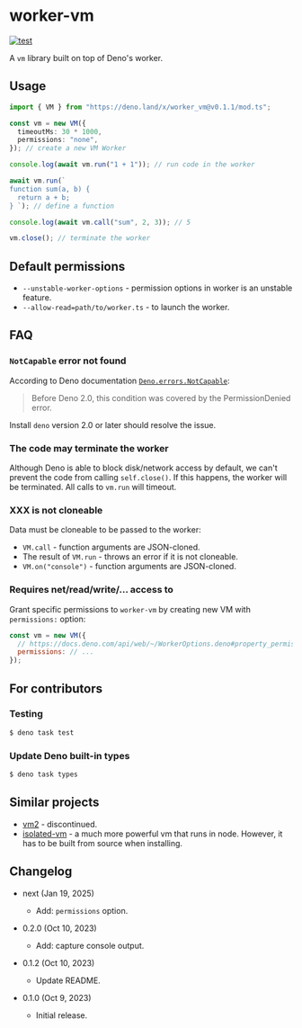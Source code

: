 # worker-vm

[![test](https://github.com/eight04/worker-vm/actions/workflows/test.yml/badge.svg)](https://github.com/eight04/worker-vm/actions/workflows/test.yml)

A `vm` library built on top of Deno's worker.

## Usage

```ts
import { VM } from "https://deno.land/x/worker_vm@v0.1.1/mod.ts";

const vm = new VM({
  timeoutMs: 30 * 1000,
  permissions: "none",
}); // create a new VM Worker

console.log(await vm.run("1 + 1")); // run code in the worker

await vm.run(`
function sum(a, b) {
  return a + b;
} `); // define a function

console.log(await vm.call("sum", 2, 3)); // 5

vm.close(); // terminate the worker
```

## Default permissions

- `--unstable-worker-options` - permission options in worker is an unstable feature.
- `--allow-read=path/to/worker.ts` - to launch the worker.

## FAQ

### `NotCapable` error not found

According to Deno documentation [`Deno.errors.NotCapable`](https://docs.deno.com/api/deno/~/Deno.errors.NotCapable):

> Before Deno 2.0, this condition was covered by the PermissionDenied error.

Install `deno` version 2.0 or later should resolve the issue.

### The code may terminate the worker

Although Deno is able to block disk/network access by default, we can't prevent the code from calling `self.close()`. If this happens, the worker will be terminated. All calls to `vm.run` will timeout.

### XXX is not cloneable

Data must be cloneable to be passed to the worker:

- `VM.call` - function arguments are JSON-cloned.
- The result of `VM.run` - throws an error if it is not cloneable.
- `VM.on("console")` - function arguments are JSON-cloned.

### Requires net/read/write/... access to

Grant specific permissions to `worker-vm` by creating new VM with `permissions:` option:

```js
const vm = new VM({
  // https://docs.deno.com/api/web/~/WorkerOptions.deno#property_permissions
  permissions: // ...
});
```

## For contributors

### Testing

```sh
$ deno task test
```

### Update Deno built-in types

```sh
$ deno task types
```

## Similar projects

- [vm2](https://www.npmjs.com/package/vm2) - discontinued.
- [isolated-vm](https://github.com/laverdet/isolated-vm) - a much more powerful vm that runs in node. However, it has to be built from source when installing.

## Changelog

- next (Jan 19, 2025)

  - Add: `permissions` option.

- 0.2.0 (Oct 10, 2023)

  - Add: capture console output.

- 0.1.2 (Oct 10, 2023)

  - Update README.

- 0.1.0 (Oct 9, 2023)

  - Initial release.
